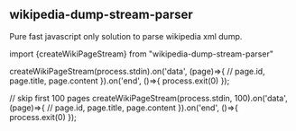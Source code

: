 wikipedia-dump-stream-parser
--------

Pure fast javascript only solution to parse wikipedia xml dump.

  import {createWikiPageStream} from "wikipedia-dump-stream-parser"

  createWikiPageStream(process.stdin).on('data', (page)=>{
      // page.id, page.title, page.content 
  }).on('end', ()=>{
      process.exit(0)
  });
  
  // skip first 100 pages
  createWikiPageStream(process.stdin, 100).on('data', (page)=>{
     // page.id, page.title, page.content 
  }).on('end', ()=>{
     process.exit(0)
  });
 